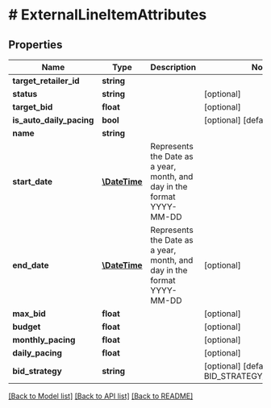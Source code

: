 # # ExternalLineItemAttributes

## Properties

Name | Type | Description | Notes
------------ | ------------- | ------------- | -------------
**target_retailer_id** | **string** |  |
**status** | **string** |  | [optional]
**target_bid** | **float** |  | [optional]
**is_auto_daily_pacing** | **bool** |  | [optional] [default to false]
**name** | **string** |  |
**start_date** | [**\DateTime**](\DateTime.md) | Represents the Date as a year, month, and day in the format YYYY-MM-DD |
**end_date** | [**\DateTime**](\DateTime.md) | Represents the Date as a year, month, and day in the format YYYY-MM-DD | [optional]
**max_bid** | **float** |  | [optional]
**budget** | **float** |  | [optional]
**monthly_pacing** | **float** |  | [optional]
**daily_pacing** | **float** |  | [optional]
**bid_strategy** | **string** |  | [optional] [default to BID_STRATEGY_CONVERSION]

[[Back to Model list]](../../README.md#models) [[Back to API list]](../../README.md#endpoints) [[Back to README]](../../README.md)

